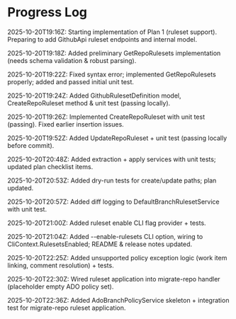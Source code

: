 # Progress Log

2025-10-20T19:16Z: Starting implementation of Plan 1 (ruleset support). Preparing to add GithubApi ruleset endpoints and internal model.


2025-10-20T19:18Z: Added preliminary GetRepoRulesets implementation (needs schema validation & robust parsing).

2025-10-20T19:22Z: Fixed syntax error; implemented GetRepoRulesets properly; added and passed initial unit test.

2025-10-20T19:24Z: Added GithubRulesetDefinition model, CreateRepoRuleset method & unit test (passing locally).

2025-10-20T19:26Z: Implemented CreateRepoRuleset with unit test (passing). Fixed earlier insertion issues.

2025-10-20T19:52Z: Added UpdateRepoRuleset + unit test (passing locally before commit).

2025-10-20T20:48Z: Added extraction + apply services with unit tests; updated plan checklist items.

2025-10-20T20:53Z: Added dry-run tests for create/update paths; plan updated.

2025-10-20T20:57Z: Added diff logging to DefaultBranchRulesetService with unit test.

2025-10-20T21:00Z: Added ruleset enable CLI flag provider + tests.

2025-10-20T21:04Z: Added --enable-rulesets CLI option, wiring to CliContext.RulesetsEnabled; README & release notes updated.

2025-10-20T22:25Z: Added unsupported policy exception logic (work item linking, comment resolution) + tests.

2025-10-20T22:30Z: Wired ruleset application into migrate-repo handler (placeholder empty ADO policy set).

2025-10-20T22:36Z: Added AdoBranchPolicyService skeleton + integration test for migrate-repo ruleset application.
